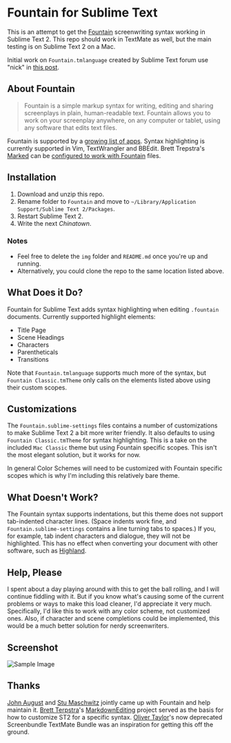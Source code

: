 # Fountain for Sublime Text #

This is an attempt to get the [Fountain](http://fountain.io) screenwriting syntax working in Sublime Text 2. This repo should work in TextMate as well, but the main testing is on Sublime Text 2 on a Mac.

Initial work on `Fountain.tmlanguage` created by Sublime Text forum use "nick" in [this post](http://www.sublimetext.com/forum/viewtopic.php?f=2&t=7442&p=31660).

## About Fountain ##

> Fountain is a simple markup syntax for writing, editing and sharing screenplays in plain, human-readable text. Fountain allows you to work on your screenplay anywhere, on any computer or tablet, using any software that edits text files.

Fountain is supported by a [growing list of apps](http://fountain.io/apps). Syntax highlighting is currently supported in Vim, TextWrangler and BBEdit. Brett Trepstra's [Marked](http://markedapp.com) can be [configured to work with Fountain](http://www.candlerblog.com/2012/02/08/fountain-for-marked/) files.

## Installation ##

1. Download and unzip this repo.
2. Rename folder to `Fountain` and move to `~/Library/Application Support/Sublime Text 2/Packages`.
3. Restart Sublime Text 2.
4. Write the next *Chinatown*.

### Notes ###

* Feel free to delete the `img` folder and `README.md` once you're up and running.
* Alternatively, you could clone the repo to the same location listed above.

## What Does it Do? ##

Fountain for Sublime Text adds syntax highlighting when editing `.fountain` documents. Currently supported highlight elements:

* Title Page
* Scene Headings
* Characters
* Parentheticals
* Transitions

Note that `Fountain.tmlanguage` supports much more of the syntax, but `Fountain Classic.tmTheme` only calls on the elements listed above using their custom scopes.

## Customizations ##

The `Fountain.sublime-settings` files contains a number of customizations to make Sublime Text 2 a bit more writer friendly. It also defaults to using `Fountain Classic.tmTheme` for syntax highlighting. This is a take on the included `Mac Classic` theme but using Fountain specific scopes. This isn't the most elegant solution, but it works for now.

In general Color Schemes will need to be customized with Fountain specific scopes which is why I'm including this relatively bare theme.

## What Doesn't Work? ##

The Fountain syntax supports indentations, but this theme does not support tab-indented character lines. (Space indents work fine, and `Fountain.sublime-settings` contains a line turning tabs to spaces.) If you, for example, tab indent characters and dialogue, they will not be highlighted. This has no effect when converting your document with other software, such as [Highland](http://quoteunquoteapps.com/highland/).

## Help, Please ##

I spent about a day playing around with this to get the ball rolling, and I will continue fiddling with it. But if you know what's causing some of the current problems or ways to make this load cleaner, I'd appreciate it very much. Specifically, I'd like this to work with any color scheme, not customized ones. Also, if character and scene completions could be implemented, this would be a much better solution for nerdy screenwriters.

## Screenshot ##

![Sample Image][img]

[img]: https://raw.github.com/poritsky/fountain-sublime-text/master/img/sample.png

## Thanks ##

[John August](http://johnaugust.com/about) and [Stu Maschwitz](http://prolost.com/about/) jointly came up with Fountain and help maintain it. [Brett Terpstra](http://brettterpstra.com/about/)'s [MarkdownEditing](http://ttscoff.github.com/MarkdownEditing/) project served as the basis for how to customize ST2 for a specific syntax. [Oliver Taylor](http://olivertaylor.net)'s now deprecated Screenbundle TextMate Bundle was an inspiration for getting this off the ground.
























